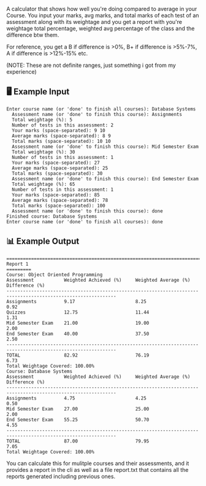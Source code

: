 A calculator that shows how well you're doing compared to average in your Course. You input your marks, avg marks, and total marks of each test of an assessment  along with its weightage and you get a report with you're weightage total percentage, weighted avg percentage of the class and the difference btw them.

For reference, you get a B if difference is >0%, B+ if difference is >5%-7%, A if difference is >12%-15% etc. 

(NOTE: These are not definite ranges, just something i got from my experience)


## 🖥️ Example Input

```
Enter course name (or 'done' to finish all courses): Database Systems
  Assessment name (or 'done' to finish this course): Assignments
  Total weightage (%): 5
  Number of tests in this assessment: 2
  Your marks (space-separated): 9 10
  Average marks (space-separated): 8 9
  Total marks (space-separated): 10 10
  Assessment name (or 'done' to finish this course): Mid Semester Exam
  Total weightage (%): 30
  Number of tests in this assessment: 1
  Your marks (space-separated): 27
  Average marks (space-separated): 25
  Total marks (space-separated): 30
  Assessment name (or 'done' to finish this course): End Semester Exam
  Total weightage (%): 65
  Number of tests in this assessment: 1
  Your marks (space-separated): 85
  Average marks (space-separated): 78
  Total marks (space-separated): 100
  Assessment name (or 'done' to finish this course): done
Finished course: Database Systems
Enter course name (or 'done' to finish all courses): done
```

## 📊 Example Output

```
==============================================================================================================
Report 1
=========
Course: Object Oriented Programming
Assessment           Weighted Achieved (%)     Weighted Average (%)      Difference (%)           
--------------------------------------------------------------------------------------------------------------
Assignments          9.17                      8.25                      0.92                     
Quizzes              12.75                     11.44                     1.31                     
Mid Semester Exam    21.00                     19.00                     2.00                     
End Semester Exam    40.00                     37.50                     2.50                     
--------------------------------------------------------------------------------------------------------------
TOTAL                82.92                     76.19                     6.73                     
Total Weightage Covered: 100.00%
Course: Database Systems
Assessment           Weighted Achieved (%)     Weighted Average (%)      Difference (%)           
--------------------------------------------------------------------------------------------------------------
Assignments          4.75                      4.25                      0.50                     
Mid Semester Exam    27.00                     25.00                     2.00                     
End Semester Exam    55.25                     50.70                     4.55                     
--------------------------------------------------------------------------------------------------------------
TOTAL                87.00                     79.95                     7.05                     
Total Weightage Covered: 100.00%
```

You can calculate this for mulitple courses and their assessments, and it provides a report in the cli as well as a file report.txt that contains all the reports generated including previous ones.
